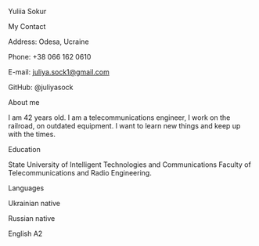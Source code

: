 Yuliia Sokur

My Contact

Address: Odesa, Ucraine

Phone: +38 066 162 0610

E-mail: juliya.sock1@gmail.com

GitHub: @juliyasock

About me

I am 42 years old.
I am a telecommunications engineer, I work on the railroad, on outdated equipment.
I want to learn new things and keep up with the times.

Education

State University of Intelligent Technologies and Communications
Faculty of Telecommunications and Radio Engineering.

Languages

Ukrainian native

Russian native

English A2
